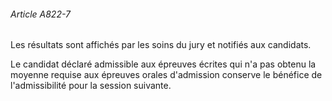 ###### Article A822-7

Les résultats sont affichés par les soins du jury et notifiés aux candidats.

Le candidat déclaré admissible aux épreuves écrites qui n'a pas obtenu la moyenne requise aux épreuves orales d'admission conserve le bénéfice de l'admissibilité pour la session suivante.


